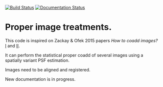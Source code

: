 [![Build Status](https://travis-ci.org/toros-astro/ProperImage.svg?branch=master)](https://travis-ci.org/toros-astro/ProperImage)
[![Documentation Status](https://readthedocs.org/projects/properimage/badge/?version=latest)](http://properimage.readthedocs.io/en/latest/?badge=latest)

# Proper image treatments.

This code is inspired on Zackay & Ofek 2015 papers *How to coadd images?*
[I](http://arxiv.org/abs/1512.06872) and [II](http://arxiv.org/abs/1512.06879).

It can perform the statistical proper coadd of several images using a spatially
variant PSF estimation.

Images need to be aligned and registered.

New documentation is in progress.
